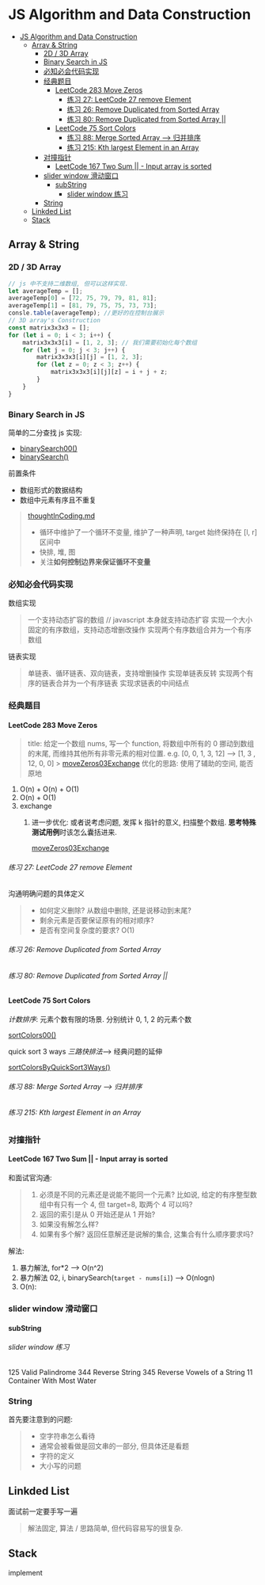 # JS Algorithm and Data Construction
- [JS Algorithm and Data Construction](#js-algorithm-and-data-construction)
  - [Array & String](#array--string)
    - [2D / 3D Array](#2d--3d-array)
    - [Binary Search in JS](#binary-search-in-js)
    - [必知必会代码实现](#必知必会代码实现)
    - [经典题目](#经典题目)
      - [LeetCode 283 Move Zeros](#leetcode-283-move-zeros)
          - [练习 27: LeetCode 27 remove Element](#练习-27-leetcode-27-remove-element)
          - [练习 26: Remove Duplicated from Sorted Array](#练习-26-remove-duplicated-from-sorted-array)
          - [练习 80: Remove Duplicated from Sorted Array ||](#练习-80-remove-duplicated-from-sorted-array-)
      - [LeetCode 75 Sort Colors](#leetcode-75-sort-colors)
          - [练习 88: Merge Sorted Array --> 归并排序](#练习-88-merge-sorted-array----归并排序)
          - [练习 215: Kth largest Element in an Array](#练习-215-kth-largest-element-in-an-array)
    - [对撞指针](#对撞指针)
      - [LeetCode 167 Two Sum || - Input array is sorted](#leetcode-167-two-sum----input-array-is-sorted)
    - [slider window 滑动窗口](#slider-window-滑动窗口)
      - [subString](#substring)
          - [slider window 练习](#slider-window-练习)
    - [String](#string)
  - [Linkded List](#linkded-list)
  - [Stack](#stack)

## Array & String

### 2D / 3D Array

```js
// js 中不支持二维数组, 但可以这样实现.
let averageTemp = [];
averageTemp[0] = [72, 75, 79, 79, 81, 81];
averageTemp[1] = [81, 79, 75, 75, 73, 73];
consle.table(averageTemp); //更好的在控制台展示
// 3D array's Construction
const matrix3x3x3 = [];
for (let i = 0; i < 3; i++) {
    matrix3x3x3[i] = [1, 2, 3]; // 我们需要初始化每个数组
    for (let j = 0; j < 3; j++) {
        matrix3x3x3[i][j] = [1, 2, 3];
        for (let z = 0; z < 3; z++) {
            matrix3x3x3[i][j][z] = i + j + z;
        }
    }
}
```

### Binary Search in JS

简单的二分查找 js 实现:

* [binarySearch00()](./html/algorithm/binarySlimit.html)
* [binarySearch()](./html/algorithm/forwhile.html)

前置条件

* 数组形式的数据结构
* 数组中元素有序且不重复

> [thoughtInCoding.md](https://github.com/koneMorris1625/h5c3JS/blob/a0411977eeb167ddcfef3c2d2ddd077579108379/thoughtInCoding.md)
>
> - 循环中维护了一个循环不变量, 维护了一种声明, target 始终保持在 [l, r] 区间中
> - 快排, 堆, 图
> - 关注**如何控制边界来保证循环不变量**

### 必知必会代码实现

<i id='arrayNecessary'></i>数组实现

> 一个支持动态扩容的数组 // javascript 本身就支持动态扩容
> 实现一个大小固定的有序数组，支持动态增删改操作
> 实现两个有序数组合并为一个有序数组

链表实现

> 单链表、循环链表、双向链表，支持增删操作
> 实现单链表反转
> 实现两个有序的链表合并为一个有序链表
> 实现求链表的中间结点

### 经典题目

#### LeetCode 283 Move Zeros

> title: 给定一个数组 nums, 写一个 function, 将数组中所有的 0 挪动到数组的末尾, 而维持其他所有非零元素的相对位置.
> e.g. [0, 0, 1, 3, 12] --> [1, 3 , 12, 0, 0] > [moveZeros03Exchange](html/algorithm/binarySlimit.html)
> 优化的思路: 使用了辅助的空间, 能否原地

1. O(n) + O(n) + O(1)
2. O(n) + O(1)
3. exchange
   1. 进一步优化: 或者说考虑问题, 发挥 k 指针的意义, 扫描整个数组. **思考特殊测试用例**时该怎么囊括进来.

      [moveZeros03Exchange](html/algorithm/binarySlimit.html)

###### 练习 27: LeetCode 27 remove Element

沟通明确问题的具体定义

> - 如何定义删除? 从数组中删除, 还是说移动到末尾?
> - 剩余元素是否要保证原有的相对顺序?
> - 是否有空间复杂度的要求? O(1)

###### 练习 26: Remove Duplicated from Sorted Array

###### 练习 80: Remove Duplicated from Sorted Array ||

#### LeetCode 75 Sort Colors

_计数排序_: 元素个数有限的场景. 分别统计 0, 1, 2 的元素个数

[sortColors00()](./html/algorithm/sortColors.html)

quick sort 3 ways _三路快排法_--> 经典问题的延伸

[sortColorsByQuickSort3Ways()](./html/algorithm/sortColors.html)

###### 练习 88: Merge Sorted Array --> 归并排序

###### 练习 215: Kth largest Element in an Array

### 对撞指针

#### LeetCode 167 Two Sum || - Input array is sorted

和面试官沟通:

> 1. 必须是不同的元素还是说能不能同一个元素? 比如说, 给定的有序整型数组中有只有一个 4, 但 target=8, 取两个 4 可以吗?
> 2. 返回的索引是从 0 开始还是从 1 开始?
> 3. 如果没有解怎么样?
> 4. 如果有多个解? 返回任意解还是说解的集合, 这集合有什么顺序要求吗?

解法:

1. 暴力解法, for\*2 --> O(n^2)
2. 暴力解法 02, i, binarySearch(`target - nums[i]`) --> O(nlogn)
3. O(n):

### slider window 滑动窗口

#### subString

###### slider window 练习

125 Valid Palindrome
344 Reverse String
345 Reverse Vowels of a String
11 Container With Most Water

### String

首先要注意到的问题:

> - 空字符串怎么看待
> - 通常会被看做是回文串的一部分, 但具体还是看题
> - 字符的定义
> - 大小写的问题

## Linkded List

面试前一定要手写一遍

> 解法固定, 算法 / 思路简单, 但代码容易写的很复杂.

## Stack

implement
 